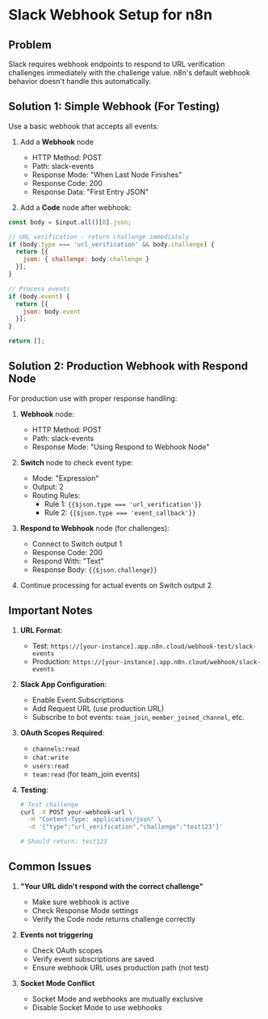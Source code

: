 # Slack Webhook Setup for n8n

## Problem
Slack requires webhook endpoints to respond to URL verification challenges immediately with the challenge value. n8n's default webhook behavior doesn't handle this automatically.

## Solution 1: Simple Webhook (For Testing)
Use a basic webhook that accepts all events:

1. Add a **Webhook** node
   - HTTP Method: POST
   - Path: slack-events
   - Response Mode: "When Last Node Finishes"
   - Response Code: 200
   - Response Data: "First Entry JSON"

2. Add a **Code** node after webhook:
```javascript
const body = $input.all()[0].json;

// URL verification - return challenge immediately
if (body.type === 'url_verification' && body.challenge) {
  return [{
    json: { challenge: body.challenge }
  }];
}

// Process events
if (body.event) {
  return [{
    json: body.event
  }];
}

return [];
```

## Solution 2: Production Webhook with Respond Node
For production use with proper response handling:

1. **Webhook** node:
   - HTTP Method: POST
   - Path: slack-events
   - Response Mode: "Using Respond to Webhook Node"

2. **Switch** node to check event type:
   - Mode: "Expression"
   - Output: 2
   - Routing Rules:
     - Rule 1: `{{$json.type === 'url_verification'}}`
     - Rule 2: `{{$json.type === 'event_callback'}}`

3. **Respond to Webhook** node (for challenges):
   - Connect to Switch output 1
   - Response Code: 200
   - Respond With: "Text"
   - Response Body: `{{$json.challenge}}`

4. Continue processing for actual events on Switch output 2

## Important Notes

1. **URL Format**: 
   - Test: `https://[your-instance].app.n8n.cloud/webhook-test/slack-events`
   - Production: `https://[your-instance].app.n8n.cloud/webhook/slack-events`

2. **Slack App Configuration**:
   - Enable Event Subscriptions
   - Add Request URL (use production URL)
   - Subscribe to bot events: `team_join`, `member_joined_channel`, etc.

3. **OAuth Scopes Required**:
   - `channels:read`
   - `chat:write`
   - `users:read`
   - `team:read` (for team_join events)

4. **Testing**:
   ```bash
   # Test challenge
   curl -X POST your-webhook-url \
     -H "Content-Type: application/json" \
     -d '{"type":"url_verification","challenge":"test123"}'
   
   # Should return: test123
   ```

## Common Issues

1. **"Your URL didn't respond with the correct challenge"**
   - Make sure webhook is active
   - Check Response Mode settings
   - Verify the Code node returns challenge correctly

2. **Events not triggering**
   - Check OAuth scopes
   - Verify event subscriptions are saved
   - Ensure webhook URL uses production path (not test)

3. **Socket Mode Conflict**
   - Socket Mode and webhooks are mutually exclusive
   - Disable Socket Mode to use webhooks